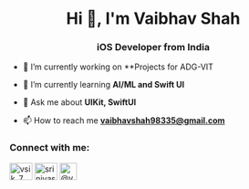 <h1 align="center">Hi 👋, I'm Vaibhav Shah</h1>
<h3 align="center">iOS Developer from India</h3>

- 🔭 I’m currently working on **Projects for ADG-VIT
- 🌱 I’m currently learning **AI/ML and Swift UI**

- 💬 Ask me about **UIKit, SwiftUI**

- 📫 How to reach me **vaibhavshah98335@gmail.com**

<h3 align="left">Connect with me:</h3>
<p align="left">
<a href="https://twitter.com/VaibhavShahInd1" target="blank"><img align="center" src="https://raw.githubusercontent.com/rahuldkjain/github-profile-readme-generator/master/src/images/icons/Social/twitter.svg" alt="vsik_7" height="30" width="40" /></a>
<a href="https://www.linkedin.com/in/vaibhavshah02/" target="blank"><img align="center" src="https://raw.githubusercontent.com/rahuldkjain/github-profile-readme-generator/master/src/images/icons/Social/linked-in-alt.svg" alt="srinivasa-varanasi" height="30" width="40" /></a>
<a href="https://www.instagram.com/vaibhav.shah30/" target="blank"><img align="center" src="https://res.cloudinary.com/ddglxo0l3/image/upload/v1631464964/Self/instagram_bajx8a.png" alt="@vaibhav.shah30" height="30" width="30" /></a>
</p>
